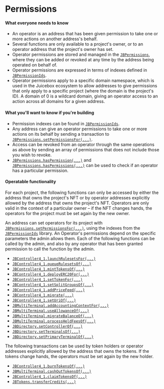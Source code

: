 # Permissions

#### What everyone needs to know

* An operator is an address that has been given permission to take one or more actions on another address's behalf.
* Several functions are only available to a project's owner, or to an operator address that the project's owner has set.
* Operator permissions are stored and managed in the [`JBPermissions`](/docs/v4/api/core/JBPermissions.md), where they can be added or revoked at any time by the address being operated on behalf of.
* Operator permissions are expressed in terms of indexes defined in [`JBPermissionIds`](.).
* Operator permissions apply to a specific domain namespace, which is used in the Juicebox ecosystem to allow addresses to give permissions that only apply to a specific project (where the domain is the project's ID). A domain of 0 is a wildcard domain, giving an operator access to an action across all domains for a given address.

#### What you'll want to know if you're building

* Permission indexes can be found in [`JBPermissionIds`](/docs/v4/api/permission-ids/JBPermissionIds.md).
* Any address can give an operator permissions to take one or more actions on its behalf by sending a transaction to [`JBPermissions.setPermissionsFor(...)`](/docs/v4/api/core/JBPermissions.md#setpermissionsfor). 
* Access can be revoked from an operator through the same operations as above by sending an array of permissions that does not include those you wish to revoke.
* [`JBPermissions.hasPermission(...)`](/docs/v4/api/core/JBPermissions.md#haspermission) and [`JBPermissions.hasPermissions(...)`](/docs/v4/api/core/JBPermissions.md#haspermissions) can be used to check if an operator has a particular permission.

#### Operatable functionality

For each project, the following functions can only be accessed by either the address that owns the project's NFT or by operator addresses explicitly allowed by the address that owns the project's NFT. Operators are only valid in the context of a particular owner – if the NFT changes hands, the operators for the project must be set again by the new owner.

An address can set operators for its project with [`JBPermissions.setPermissionsFor(...)`](/docs/v4/api/core/JBPermissions.md#setpermissionsfor), using the indexes from the [`JBPermissionIds`](.) library. An Operator's permissions depend on the specific parameters the admin allows them. Each of the following functions can be called by the admin, and also by any operator that has been granted permission to call the function by the admin.

* [`JBController4_1.launchRulesetsFor(...)`](/docs/v4/api/core/JBController.md#launchrulesetsfor)
* [`JBController4_1.queueRulesetsOf(...)`](/docs/v4/api/core/JBController.md#queuerulesetsof)
* [`JBController4_1.mintTokensOf(...)`](/docs/v4/api/core/JBController.md#minttokensof)
* [`JBController4_1.deployERC20For(...)`](/docs/v4/api/core/JBController.md#deployerc20for)
* [`JBController4_1.setTokenFor(...)`](/docs/v4/api/core/JBController.md#settokenfor)
* [`JBController4_1.setSplitGroupsOf(...)`](/docs/v4/api/core/JBController.md#setsplitgroupsof)
* [`JBController4_1.addPriceFeed(...)`](/docs/v4/api/core/JBController.md#addpricefeed)
* [`JBController4_1.migrate(...)`](/docs/v4/api/core/JBController.md#migrate)
* [`JBController4_1.setUriOf(...)`](/docs/v4/api/core/JBController.md#seturiof)
* [`JBMultiTerminal.addAccountingContextFor(...)`](/docs/v4/api/core/JBMultiTerminal.md#addaccountingcontextsfor)
* [`JBMultiTerminal.useAllowanceOf(...)`](/docs/v4/api/core/JBMultiTerminal.md#useallowanceof)
* [`JBMultiTerminal.migrateBalanceOf(...)`](/docs/v4/api/core/JBMultiTerminal.md#migratebalanceof)
* [`JBMultiTerminal.processHeldFeesOf(...)`](/docs/v4/api/core/JBMultiTerminal.md#processheldfeesof)
* [`JBDirectory.setControllerOf(...)`](/docs/v4/api/core/JBDirectory.md#setcontrollerof)
* [`JBDirectory.setTerminalsOf(...)`](/docs/v4/api/core/JBDirectory.md#setterminalsof.md)
* [`JBDirectory.setPrimaryTerminalOf(...)`](/docs/v4/api/core/JBDirectory.md#setprimaryterminalof.md)

The following transactions can be used by token holders or operator addresses explicitly allowed by the address that owns the tokens. If the tokens change hands, the operators must be set again by the new holder.

* [`JBController4_1.burnTokensOf(...)`](/docs/v4/api/core/JBController.md#burntokensof)
* [`JBMultiTerminal.cashOutTokensOf(...)`](/docs/v4/api/core/JBMultiTerminal.md#cashouttokensof)
* [`JBController4_1.claimTokensOf(...)`](/docs/v4/api/core/JBController.md#claimtokensof)
* [`JBTokens.transferCredits(...)`](/docs/v4/api/core/JBTokens.md#transfercreditsfrom)

